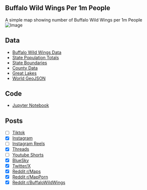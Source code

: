 ## Buffalo Wild Wings Per 1m People
A simple map showing number of Buffalo Wild Wings per 1m People
![Image](https://drive.google.com/uc?export=view&id=1rn52sqEBJtJ9Wzn0SfSLI2F5K4q0jgdF)

## Data
* [Buffalo Wild Wings Data](https://www.buffalowildwings.com/locations/)
* [State Population Totals](https://www.census.gov/data/tables/time-series/demo/popest/2020s-state-total.html)
* [State Boundaries](https://www.census.gov/geographies/mapping-files/time-series/geo/carto-boundary-file.html)
* [County Data](https://www.census.gov/geographies/mapping-files/time-series/geo/carto-boundary-file.html)
* [Great Lakes](https://usicecenter.gov/Products/GreatLakesData)
* [World GeoJSON](https://public.opendatasoft.com/explore/dataset/world-administrative-boundaries/export/?flg=en-us)

## Code
* [Jupyter Notebook](FormatData.ipynb)

## Posts
- [ ] [Tiktok]()
- [x] [Instagram](https://www.instagram.com/p/DLkb1VSRycp/)
- [ ] [Instagram Reels]()
- [x] [Threads](https://www.threads.com/@vinemapper/post/DLkb17LR7vV)
- [ ] [Youtube Shorts]()
- [x] [BlueSky](https://bsky.app/profile/vinemapper.bsky.social/post/3lsvxfyjtnk2k)
- [x] [Twitter/X](https://x.com/VineMapper/status/1940061839255294244)
- [x] [Reddit r/Maps](https://www.reddit.com/r/Maps/comments/1lp3ras/buffalo_wild_wings_per_1m_people/)
- [x] [Reddit r/MapPorn](https://www.reddit.com/r/MapPorn/comments/1lp3r92/buffalo_wild_wings_per_1m_people/)
- [x] [Reddit r/BuffaloWildWings](https://www.reddit.com/r/BuffaloWildWings/comments/1lp3ysw/buffalo_wild_wings_per_1m_people/)
